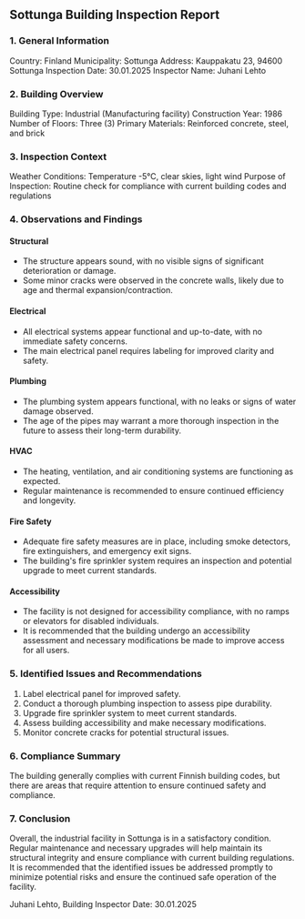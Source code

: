  Sottunga Building Inspection Report
-----------------------------------

### 1. General Information

Country: Finland
Municipality: Sottunga
Address: Kauppakatu 23, 94600 Sottunga
Inspection Date: 30.01.2025
Inspector Name: Juhani Lehto

### 2. Building Overview

Building Type: Industrial (Manufacturing facility)
Construction Year: 1986
Number of Floors: Three (3)
Primary Materials: Reinforced concrete, steel, and brick

### 3. Inspection Context

Weather Conditions: Temperature -5°C, clear skies, light wind
Purpose of Inspection: Routine check for compliance with current building codes and regulations

### 4. Observations and Findings

#### Structural
- The structure appears sound, with no visible signs of significant deterioration or damage.
- Some minor cracks were observed in the concrete walls, likely due to age and thermal expansion/contraction.

#### Electrical
- All electrical systems appear functional and up-to-date, with no immediate safety concerns.
- The main electrical panel requires labeling for improved clarity and safety.

#### Plumbing
- The plumbing system appears functional, with no leaks or signs of water damage observed.
- The age of the pipes may warrant a more thorough inspection in the future to assess their long-term durability.

#### HVAC
- The heating, ventilation, and air conditioning systems are functioning as expected.
- Regular maintenance is recommended to ensure continued efficiency and longevity.

#### Fire Safety
- Adequate fire safety measures are in place, including smoke detectors, fire extinguishers, and emergency exit signs.
- The building's fire sprinkler system requires an inspection and potential upgrade to meet current standards.

#### Accessibility
- The facility is not designed for accessibility compliance, with no ramps or elevators for disabled individuals.
- It is recommended that the building undergo an accessibility assessment and necessary modifications be made to improve access for all users.

### 5. Identified Issues and Recommendations

1. Label electrical panel for improved safety.
2. Conduct a thorough plumbing inspection to assess pipe durability.
3. Upgrade fire sprinkler system to meet current standards.
4. Assess building accessibility and make necessary modifications.
5. Monitor concrete cracks for potential structural issues.

### 6. Compliance Summary

The building generally complies with current Finnish building codes, but there are areas that require attention to ensure continued safety and compliance.

### 7. Conclusion

Overall, the industrial facility in Sottunga is in a satisfactory condition. Regular maintenance and necessary upgrades will help maintain its structural integrity and ensure compliance with current building regulations. It is recommended that the identified issues be addressed promptly to minimize potential risks and ensure the continued safe operation of the facility.

Juhani Lehto, Building Inspector
Date: 30.01.2025